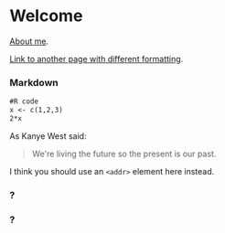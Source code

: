 # Welcome 

[About me](./two.html).

[Link to another page with different formatting](./one.html).


### Markdown

```markdown
#R code
x <- c(1,2,3)
2*x
```
As Kanye West said:

> We're living the future so
> the present is our past.

I think you should use an
`<addr>` element here instead.

### ?

### ?

